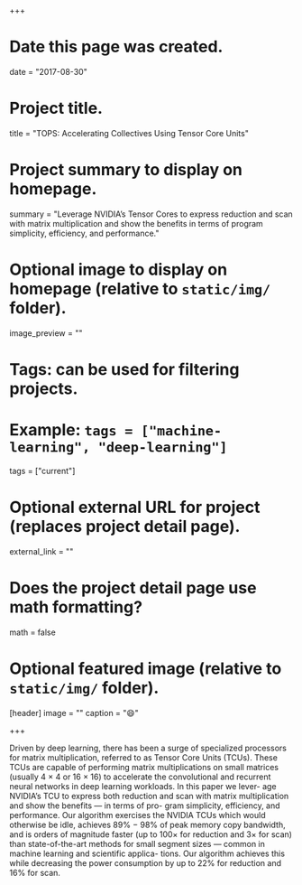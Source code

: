+++
# Date this page was created.
date = "2017-08-30"

# Project title.
title = "TOPS: Accelerating Collectives Using Tensor Core Units"

# Project summary to display on homepage.
summary = "Leverage NVIDIA’s Tensor Cores to express reduction and scan with matrix multiplication and show the benefits in terms of program simplicity, efficiency, and performance."

# Optional image to display on homepage (relative to `static/img/` folder).
image_preview = ""

# Tags: can be used for filtering projects.
# Example: `tags = ["machine-learning", "deep-learning"]`
tags = ["current"]

# Optional external URL for project (replaces project detail page).
external_link = ""

# Does the project detail page use math formatting?
math = false

# Optional featured image (relative to `static/img/` folder).
[header]
image = ""
caption = ":smile:"

+++

Driven by deep learning, there has been a surge of specialized processors for matrix multiplication, referred to as Tensor Core Units (TCUs). These TCUs are capable of performing matrix multiplications on small matrices (usually 4 × 4 or 16 × 16) to accelerate the convolutional and recurrent neural networks in deep learning workloads. In this paper we lever- age NVIDIA’s TCU to express both reduction and scan with matrix multiplication and show the benefits — in terms of pro- gram simplicity, efficiency, and performance. Our algorithm exercises the NVIDIA TCUs which would otherwise be idle, achieves 89% − 98% of peak memory copy bandwidth, and is orders of magnitude faster (up to 100× for reduction and 3× for scan) than state-of-the-art methods for small segment sizes — common in machine learning and scientific applica- tions. Our algorithm achieves this while decreasing the power consumption by up to 22% for reduction and 16% for scan.
